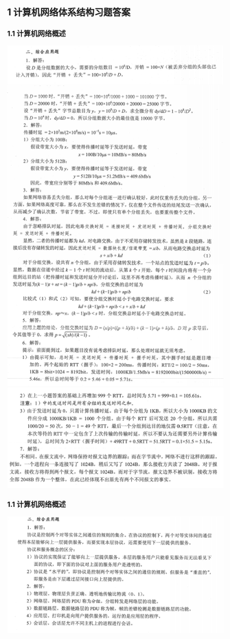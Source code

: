 ## 1 计算机网络体系结构习题答案

### 1.1 计算机网络概述
![alt 文本](../../../图片/计习1.6.png)
![alt 文本](../../../图片/计习1.7.png)
![alt 文本](../../../图片/计习1.8.png)
### 1.1 计算机网络概述
![alt 文本](../../../图片/计习1.5.png)